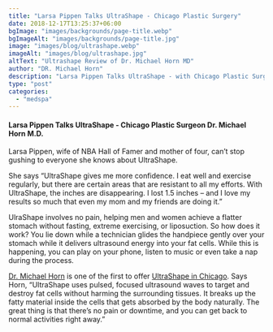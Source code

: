 ```yaml
---
title: "Larsa Pippen Talks UltraShape - Chicago Plastic Surgery"
date: 2018-12-17T13:25:37+06:00
bgImage: "images/backgrounds/page-title.webp"
bgImageAlt: "images/backgrounds/page-title.jpg"
image: "images/blog/ultrashape.webp"
imageAlt: "images/blog/ultrashape.jpg"
altText: "Ultrashape Review of Dr. Michael Horn MD"
author: "DR. Michael Horn"
description: "Larsa Pippen Talks UltraShape - with Chicago Plastic Surgeon Dr. Michael Horn M.D."
type: "post"
categories: 
  - "medspa"
---
```


#### Larsa Pippen Talks UltraShape - Chicago Plastic Surgeon Dr. Michael Horn M.D.

Larsa Pippen, wife of NBA Hall of Famer and mother of four, can’t stop gushing to everyone she knows about UltraShape.

She says “UltraShape gives me more confidence. I eat well and exercise regularly, but there are certain areas that are resistant to all my efforts. With UltraShape, the inches are disappearing. I lost 1.5 inches – and I love my results so much that even my mom and my friends are doing it.”

UlraShape involves no pain, helping men and women achieve a flatter stomach without fasting, extreme exercising, or liposuction. So how does it work? You lie down while a technician glides the handpiece gently over your stomach while it delivers ultrasound energy into your fat cells. While this is happening, you can play on your phone, listen to music or even take a nap during the process.

[Dr. Michael Horn](/about) is one of the first to offer [UltraShape in Chicago](/medspa/ultrashape/). Says Horn, “UltraShape uses pulsed, focused ultrasound waves to target and destroy fat cells without harming the surrounding tissues. It breaks up the fatty material inside the cells that gets absorbed by the body naturally. The great thing is that there’s no pain or downtime, and you can get back to normal activities right away.”